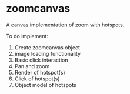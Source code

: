 zoomcanvas
==========

A canvas implementation of zoom with hotspots.

To do implement:
1. Create zoomcanvas object
2. image loading functionality
3. Basic click interaction
4. Pan and zoom
5. Render of hotspot(s)
6. Click of hotspot(s)
7. Object model of hotspots
